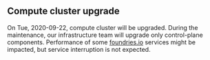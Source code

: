 ## Compute cluster upgrade

On Tue, 2020-09-22, compute cluster will be upgraded.
During the maintenance, our infrastructure team will upgrade only control-plane components.
Performance of some [foundries.io](https://foundries.io/foundries.io) services might be impacted, but service interruption is not expected.
